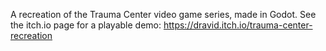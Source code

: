 A recreation of the Trauma Center video game series, made in Godot. See the itch.io page for a playable demo: https://dravid.itch.io/trauma-center-recreation
